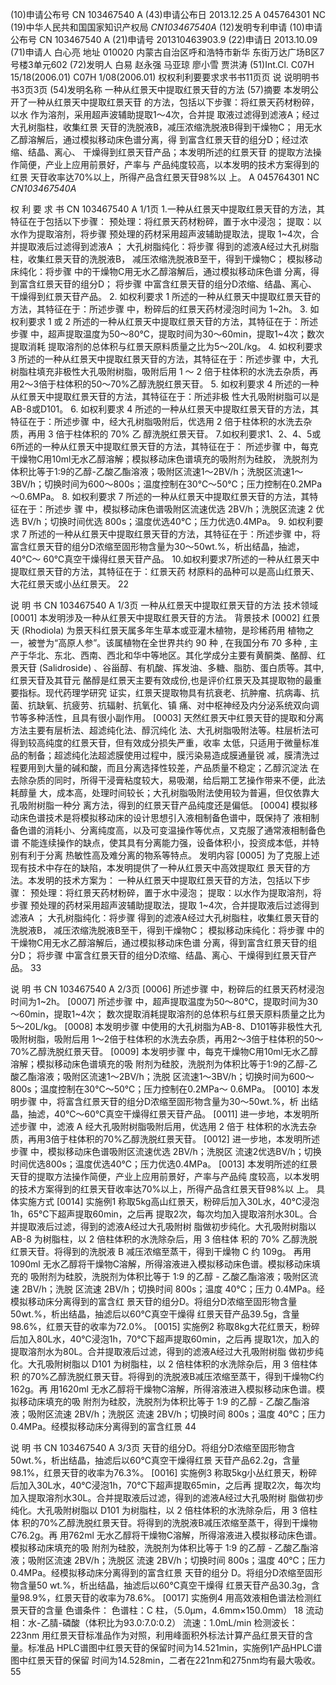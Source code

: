 (10)申请公布号 CN 103467540 A
(43)申请公布日 2013.12.25
A
045764301
NC
(19)中华人民共和国国家知识产权局 *CN103467540A*
(12)发明专利申请
(10)申请公布号 CN 103467540 A
(21)申请号 201310463903.9
(22)申请日 2013.10.09
(71)申请人 白心亮
地址 010020 内蒙古自治区呼和浩特市新华
东街万达广场B区7号楼3单元602
(72)发明人 白易 赵永强 马亚琼 廖小雪
贾洪涛
(51)Int.Cl.
C07H 15/18(2006.01)
C07H 1/08(2006.01)
权权利利要要求求书书11页页 说 说明明书书3页3页
(54)发明名称
一种从红景天中提取红景天苷的方法
(57)摘要
本发明公开了一种从红景天中提取红景天苷
的方法，包括以下步骤：将红景天药材粉碎，以水
作为溶剂，采用超声波辅助提取1～4次，合并提
取液过滤得到滤液A；经过大孔树脂柱，收集红景
天苷的洗脱液B，减压浓缩洗脱液B得到干燥物C；
用无水乙醇溶解后，通过模拟移动床色谱分离，得
到富含红景天苷的组分D；经过浓缩、结晶、离心、
干燥得到红景天苷产品；本发明所述的红景天苷
的提取方法操作简便，产业上应用前景好，产率与
产品纯度较高，以本发明的技术方案得到的红景
天苷收率达70%以上，所得产品含红景天苷98%以
上。
A
045764301
NC
*CN103467540A*

权 利 要 求 书
CN 103467540 A 1/1页
1.一种从红景天中提取红景天苷的方法，其特征在于包括以下步骤：
预处理：将红景天药材粉碎，置于水中浸泡；
提取：以水作为提取溶剂，将步骤 预处理的药材采用超声波辅助提取法，提取
1~4次，合并提取液后过滤得到滤液A ；
大孔树脂纯化：将步骤 得到的滤液A经过大孔树脂柱，收集红景天苷的洗脱液B，
减压浓缩洗脱液B至干，得到干燥物C；
模拟移动床纯化：将步骤 中的干燥物C用无水乙醇溶解后，通过模拟移动床色谱
分离，得到富含红景天苷的组分D；
将步骤 中富含红景天苷的组分D浓缩、结晶、离心、干燥得到红景天苷产品。
2. 如权利要求 1 所述的一种从红景天中提取红景天苷的方法，其特征在于：所述步骤
中，粉碎后的红景天药材浸泡时间为 1~2h。
3. 如权利要求 1 或 2 所述的一种从红景天中提取红景天苷的方法，其特征在于：所述
步骤 中，超声提取温度为50～80℃，提取时间为30～60min，提取1~4次；数次提取消耗
提取溶剂的总体积与红景天原料质量之比为5～20L/kg。
4. 如权利要求 3 所述的一种从红景天中提取红景天苷的方法，其特征在于：所述步骤
中，大孔树脂柱填充非极性大孔吸附树脂，吸附后用 1 ～ 2 倍于柱体积的水洗去杂质，再
用2～3倍于柱体积的50～70%乙醇洗脱红景天苷。
5. 如权利要求 4 所述的一种从红景天中提取红景天苷的方法，其特征在于：所述非极
性大孔吸附树脂可以是AB-8或D101。
6. 如权利要求 4 所述的一种从红景天中提取红景天苷的方法，其特征在于：所述步骤
中，经大孔树脂吸附后，优选用 2 倍于柱体积的水洗去杂质，再用 3 倍于柱体积的 70% 乙
醇洗脱红景天苷。
7.如权利要求1、2、4、5或6所述的一种从红景天中提取红景天苷的方法，其特征在于：
所述步骤 中，每克干燥物C用10ml无水乙醇溶解；模拟移动床色谱填充的吸附剂为硅胶，
洗脱剂为体积比等于1:9的乙醇-乙酸乙酯溶液；吸附区流速1～2BV/h；洗脱区流速1～
3BV/h；切换时间为600～800s；温度控制在30℃～50℃；压力控制在0.2MPa～0.6MPa。
8. 如权利要求 7 所述的一种从红景天中提取红景天苷的方法，其特征在于：所述步
骤 中，模拟移动床色谱吸附区流速优选 2BV/h；洗脱区流速 2 优选 BV/h；切换时间优选
800s；温度优选40℃；压力优选0.4MPa。
9. 如权利要求 7 所述的一种从红景天中提取红景天苷的方法，其特征在于：所述步骤
中，将富含红景天苷的组分D浓缩至固形物含量为30～50wt.%，析出结晶，抽滤，40℃～
60℃真空干燥得红景天苷产品。
10.如权利要求7所述的一种从红景天中提取红景天苷的方法，其特征在于：红景天药
材原料的品种可以是高山红景天、大花红景天或小丛红景天。
22

说 明 书
CN 103467540 A 1/3页
一种从红景天中提取红景天苷的方法
技术领域
[0001] 本发明涉及一种从红景天中提取红景天苷的方法。
背景技术
[0002] 红景天 (Rhodiola) 为景天科红景天属多年生草本或亚灌木植物，是珍稀药用
植物之一，被誉为“高原人参”。该属植物在全世界共约 90 种 , 在我国分布 70 多种 , 主
产于华北、东北、西南、西北和华中等地区。其化学成分主要有黄酮类、酪醇、红景天苷
(Salidroside) 、谷甾醇、有机酸、挥发油、多糖、脂肪、蛋白质等。其中,红景天苷及其苷元
酪醇是红景天主要有效成份,也是评价红景天及其提取物的最重要指标。现代药理学研究
证实，红景天提取物具有抗衰老、抗肿瘤、抗病毒、抗菌、抗缺氧、抗疲劳、抗辐射、抗氧化、镇
痛、对中枢神经及内分泌系统双向调节等多种活性，且具有很小副作用。
[0003] 天然红景天中红景天苷的提取和分离方法主要有层析法、超滤纯化法、醇沉纯化
法、大孔树脂吸附法等。柱层析法可得到较高纯度的红景天苷，但有效成分损失严重，收率
太低，只适用于微量标准品的制备；超滤纯化法超滤膜使用过程中，膜污染易造成膜通量锐
减，膜清洗过程要用到大量的碱和酸，而且分离选择性较差，产品质量不稳定；乙醇沉淀法
在去除杂质的同时，所得干浸膏粘度较大，易吸潮，给后期工艺操作带来不便，此法耗醇量
大，成本高，处理时间较长；大孔树脂吸附法使用较为普遍，但仅依靠大孔吸附树脂一种分
离方法，得到的红景天苷产品纯度还是偏低。
[0004] 模拟移动床色谱技术是将模拟移动床的设计思想引入液相制备色谱中，既保持了
液相制备色谱的消耗小、分离纯度高，以及可变温操作等优点，又克服了通常液相制备色谱
不能连续操作的缺点，使其具有分离能力强，设备体积小，投资成本低，并特别有利于分离
热敏性高及难分离的物系等特点。
发明内容
[0005] 为了克服上述现有技术中存在的缺陷，本发明提供了一种从红景天中高效提取红
景天苷的方法。本发明的技术方案为：
一种从红景天中提取红景天苷的方法，包括以下步骤：
预处理：将红景天药材粉碎，置于水中浸泡；
提取：以水作为提取溶剂，将步骤 预处理的药材采用超声波辅助提取法，提取
1~4次，合并提取液后过滤得到滤液A ；
大孔树脂纯化：将步骤 得到的滤液A经过大孔树脂柱，收集红景天苷的洗脱液B，
减压浓缩洗脱液B至干，得到干燥物C；
模拟移动床纯化：将步骤 中的干燥物C用无水乙醇溶解后，通过模拟移动床色谱
分离，得到富含红景天苷的组分D；
将步骤 中富含红景天苷的组分D浓缩、结晶、离心、干燥得到红景天苷产品。
33

说 明 书
CN 103467540 A 2/3页
[0006] 所述步骤 中，粉碎后的红景天药材浸泡时间为1~2h。
[0007] 所述步骤 中，超声提取温度为50～80℃，提取时间为30～60min，提取1~4次；
数次提取消耗提取溶剂的总体积与红景天原料质量之比为5～20L/kg。
[0008] 本发明步骤 中使用的大孔树脂为AB-8、D101等非极性大孔吸附树脂，吸附后用
1～2倍于柱体积的水洗去杂质，再用2～3倍于柱体积的50～70%乙醇洗脱红景天苷。
[0009] 本发明步骤 中，每克干燥物C用10ml无水乙醇溶解；模拟移动床色谱填充的吸
附剂为硅胶，洗脱剂为体积比等于1:9的乙醇-乙酸乙酯溶液；吸附区流速1～2BV/h；洗脱
区流速1～3BV/h；切换时间为600～800s；温度控制在30℃～50℃；压力控制在0.2MPa～
0.6MPa。
[0010] 本发明步骤 中，将富含红景天苷的组分D浓缩至固形物含量为30～50wt.%，析
出结晶，抽滤，40℃～60℃真空干燥得红景天苷产品。
[0011] 进一步地，本发明所述步骤 中，滤液 A 经大孔吸附树脂吸附后用，优选用 2 倍于
柱体积的水洗去杂质，再用3倍于柱体积的70%乙醇洗脱红景天苷。
[0012] 进一步地，本发明所述步骤 中，模拟移动床色谱吸附区流速优选 2BV/h；洗脱区
流速2优选BV/h；切换时间优选800s；温度优选40℃；压力优选0.4MPa。
[0013] 本发明所述的红景天苷的提取方法操作简便，产业上应用前景好，产率与产品纯
度较高，以本发明的技术方案得到的红景天苷收率达70%以上，所得产品含红景天苷98%以
上。
具体实施方式
[0014] 实施例1
称取5kg高山红景天，粉碎后加入30L水，40℃浸泡1h，65℃下超声提取60min，之后再
提取2次，每次均加入提取溶剂水30L。合并提取液后过滤，得到的滤液A经过大孔吸附树
脂做初步纯化。大孔吸附树脂以 AB-8 为树脂柱，以 2 倍柱体积的水洗除杂后，用 3 倍柱体
积的 70% 乙醇洗脱红景天苷。将得到的洗脱液 B 减压浓缩至蒸干，得到干燥物 C 约 109g。
再用1090ml 无水乙醇将干燥物C溶解，所得溶液进入模拟移动床色谱。模拟移动床填充的
吸附剂为硅胶，洗脱剂为体积比等于 1:9 的乙醇 - 乙酸乙酯溶液；吸附区流速 2BV/h；洗脱
区流速 2BV/h；切换时间 800s；温度 40℃；压力 0.4MPa。经模拟移动床分离得到的富含红
景天苷的组分D。将组分D浓缩至固形物含量50wt.%，析出结晶，抽滤后以60℃真空干燥得
红景天苷产品39.5g，含量98.6%，红景天苷的收率为72.0%。
[0015] 实施例2
称取8kg大花红景天，粉碎后加入80L水，40℃浸泡1h，70℃下超声提取60min，之后再
提取1次，加入的提取溶剂水为80L。合并提取液后过滤，得到的滤液A经过大孔吸附树脂
做初步纯化。大孔吸附树脂以 D101 为树脂柱，以 2 倍柱体积的水洗除杂后，用 3 倍柱体积
的70%乙醇洗脱红景天苷。将得到的洗脱液B减压浓缩至蒸干，得到干燥物C约162g。再
用1620ml 无水乙醇将干燥物C溶解，所得溶液进入模拟移动床色谱。模拟移动床填充的吸
附剂为硅胶，洗脱剂为体积比等于 1:9 的乙醇 - 乙酸乙酯溶液；吸附区流速 2BV/h；洗脱区
流速 2BV/h；切换时间 800s；温度 40℃；压力 0.4MPa。经模拟移动床分离得到的富含红景
44

说 明 书
CN 103467540 A 3/3页
天苷的组分D。将组分D浓缩至固形物含50wt.%，析出结晶，抽滤后以60℃真空干燥得红景
天苷产品62.2g，含量98.1%，红景天苷的收率为76.3%。
[0016] 实施例3
称取5kg小丛红景天，粉碎后加入30L水，40℃浸泡1h，70℃下超声提取65min，之后再
提取2次，每次均加入提取溶剂水30L。合并提取液后过滤，得到的滤液A经过大孔吸附树
脂做初步纯化。大孔吸附树脂以 D101 为树脂柱，以 2 倍柱体积的水洗除杂后，用 3 倍柱体
积的70%乙醇洗脱红景天苷。将得到的洗脱液B减压浓缩至蒸干，得到干燥物C76.2g。再
用762ml 无水乙醇将干燥物C溶解，所得溶液进入模拟移动床色谱。模拟移动床填充的吸
附剂为硅胶，洗脱剂为体积比等于 1:9 的乙醇 - 乙酸乙酯溶液；吸附区流速 2BV/h；洗脱区
流速 2BV/h；切换时间 800s；温度 40℃；压力 0.4MPa。经模拟移动床分离得到的富含红景
天苷的组分 D。将组分D浓缩至固形物含量50 wt.%，析出结晶，抽滤后以60℃真空干燥得
红景天苷产品30.3g，含量98.9%，红景天苷的收率为78.6%。
[0017] 实施例4
用高效液相色谱法检测红景天苷的含量
色谱条件：
色谱柱：C 柱，（5.0µm，4.6mm×150.0mm）
18
流动相：水-乙腈-磷酸（体积比为93.0:7.0:0.2）
流速：1.0mL/min
检测波长：223nm
用红景天苷标准品作为对照，利用峰面积外标法计算产品红景天苷的含量。标准品
HPLC谱图中红景天苷的保留时间为14.521min，实施例1产品HPLC谱图中红景天苷的保留
时间为14.528min，二者在221nm和275nm均有最大吸收。
55

